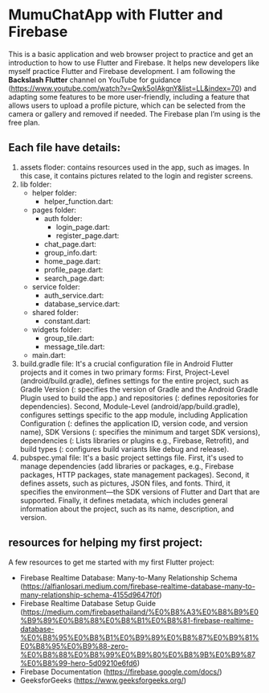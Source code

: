 # MumuChatApp with Flutter and Firebase

This is a basic application and web browser project to practice and get an introduction to how to use Flutter and Firebase. It helps new developers like myself practice Flutter and Firebase development.
I am following the **Backslash Flutter** channel on YouTube for guidance (https://www.youtube.com/watch?v=Qwk5oIAkgnY&list=LL&index=70) and adapting some features to be more user-friendly, including a feature that allows users to upload a profile picture, which can be selected from the camera or gallery and removed if needed. The Firebase plan I’m using is the free plan.

## Each file have details:
1. assets floder: contains resources used in the app, such as images. In this case, it contains pictures related to the login and register screens.
2. lib folder: 
	- helper folder: 
		- helper_function.dart: 
	- pages folder: 
		- auth folder: 
			- login_page.dart: 
			- register_page.dart: 
		- chat_page.dart: 
		- group_info.dart: 
		- home_page.dart: 
		- profile_page.dart: 
		- search_page.dart: 
	- service folder: 
		- auth_service.dart: 
		- database_service.dart: 
	- shared folder: 
		- constant.dart: 
	- widgets folder: 
		- group_tile.dart: 
		- message_tile.dart: 
	- main.dart: 
3. build.gradle file: It's a crucial configuration file in Android Flutter projects and it comes in two primary forms: First, Project-Level (android/build.gradle), defines settings for the entire project, such as Gradle Version (: specifies the version of Gradle and the Android Gradle Plugin used to build the app.) and repositories (: defines repositories for dependencies). Second, Module-Level (android/app/build.gradle), configures settings specific to the app module,  including Application Configuration (: defines the application ID, version code, and version name), SDK Versions (: specifies the minimum and target SDK versions), dependencies (: Lists libraries or plugins e.g., Firebase, Retrofit), and build types (: configures build variants like debug and release).
4. pubspec.ymal file: It's a basic project settings file. First, it's used to manage dependencies (add libraries or packages, e.g., Firebase packages, HTTP packages, state management packages). Second, it defines assets, such as pictures, JSON files, and fonts. Third, it specifies the environment—the SDK versions of Flutter and Dart that are supported. Finally, it defines metadata, which includes general information about the project, such as its name, description, and version.

## resources for helping my first project:
A few resources to get me started with my first Flutter project:
- Firebase Realtime Database: Many-to-Many Relationship Schema (https://alfianlosari.medium.com/firebase-realtime-database-many-to-many-relationship-schema-4155d9647f0f)
- Firebase Realtime Database Setup Guide (https://medium.com/firebasethailand/%E0%B8%A3%E0%B8%B9%E0%B9%89%E0%B8%88%E0%B8%B1%E0%B8%81-firebase-realtime-database-%E0%B8%95%E0%B8%B1%E0%B9%89%E0%B8%87%E0%B9%81%E0%B8%95%E0%B9%88-zero-%E0%B8%88%E0%B8%99%E0%B9%80%E0%B8%9B%E0%B9%87%E0%B8%99-hero-5d09210e6fd6)
- Firebase Documentation (https://firebase.google.com/docs/)
- GeeksforGeeks (https://www.geeksforgeeks.org/)
